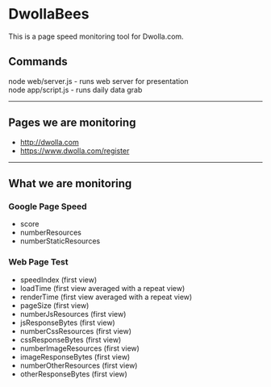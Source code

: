 # DwollaBees

This is a page speed monitoring tool for Dwolla.com.

## Commands
node web/server.js - runs web server for presentation  
node app/script.js - runs daily data grab  

* * *

## Pages we are monitoring
* http://dwolla.com
* https://www.dwolla.com/register

* * *

## What we are monitoring

### Google Page Speed
* score 
* numberResources
* numberStaticResources

### Web Page Test
* speedIndex (first view)
* loadTime (first view averaged with a repeat view)
* renderTime (first view averaged with a repeat view)
* pageSize (first view)
* numberJsResources (first view)
* jsResponseBytes (first view)
* numberCssResources (first view)
* cssResponseBytes (first view)
* numberImageResources (first view)
* imageResponseBytes (first view)
* numberOtherResources (first view)
* otherResponseBytes (first view)